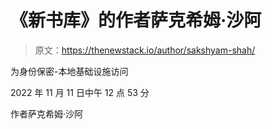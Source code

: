 # 《新书库》的作者萨克希姆·沙阿

> 原文：<https://thenewstack.io/author/sakshyam-shah/>

为身份保密-本地基础设施访问

2022 年 11 月 11 日中午 12 点 53 分

作者萨克希姆·沙阿